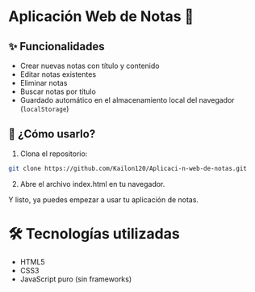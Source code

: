 # Aplicación Web de Notas 📝

## ✨ Funcionalidades

- Crear nuevas notas con título y contenido
- Editar notas existentes
- Eliminar notas
- Buscar notas por título
- Guardado automático en el almacenamiento local del navegador (`localStorage`)

## 🚀 ¿Cómo usarlo?

1. Clona el repositorio:

```bash
git clone https://github.com/Kailon120/Aplicaci-n-web-de-notas.git
```

2. Abre el archivo index.html en tu navegador.

Y listo, ya puedes empezar a usar tu aplicación de notas.

# 🛠️ Tecnologías utilizadas
- HTML5
- CSS3
- JavaScript puro (sin frameworks)
